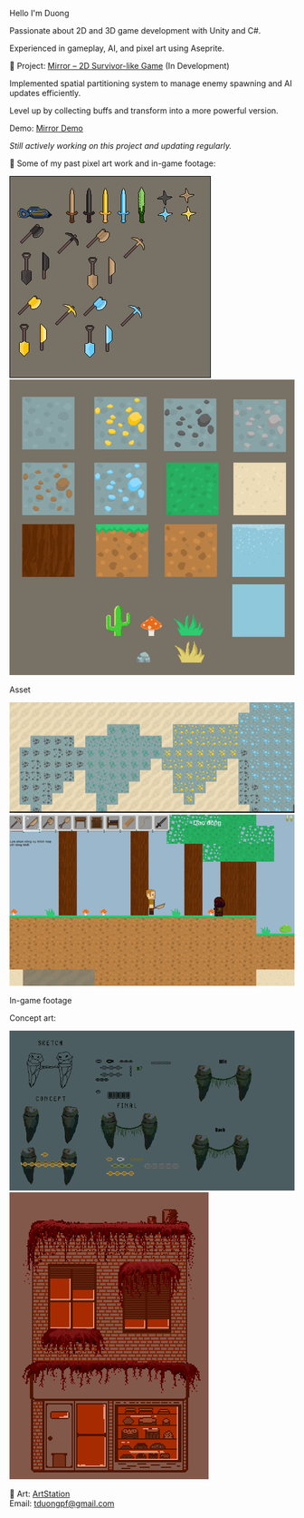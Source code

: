 Hello I'm Duong

Passionate about 2D and 3D game development with Unity and C#.  

Experienced in gameplay, AI, and pixel art using Aseprite.

🔹 Project: [Mirror – 2D Survivor-like Game](https://github.com/verylowpower/Mirror)  (In Development)

Implemented spatial partitioning system to manage enemy spawning and AI updates efficiently.

Level up by collecting buffs and transform into a more powerful version.

Demo: [Mirror Demo](https://youtu.be/o3yGVmpuUgw)

_Still actively working on this project and updating regularly._

🔹 Some of my past pixel art work and in-game footage:

![Terraria](weapon.png)
![Terraria](remake_sprite_sheet.png)

Asset


![Terraria](terraria5.png)
![Terraria](terraria6.png)

In-game footage 


Concept art:

![boss](boss_idea.gif)
![Cake](cake_shop.png)
   
🔹 Art: [ArtStation](https://www.artstation.com/yeloathsome9)  
Email: tduongpf@gmail.com
